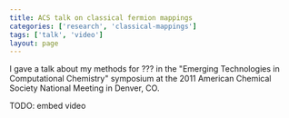 ```yaml
---
title: ACS talk on classical fermion mappings
categories: ['research', 'classical-mappings']
tags: ['talk', 'video']
layout: page
---
```


I gave a talk about my methods for ??? in the "Emerging Technologies in
Computational Chemistry" symposium at the 2011 American Chemical Society
National Meeting in Denver, CO.

TODO: embed video
